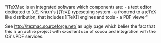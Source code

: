 "iTeXMac is an integrated software which components are: - a text editor dedicated to D.E. Knuth's [[TeX]] typesetting system - a frontend to a teTeX like distribution, that includes [[TeX]] engines and tools - a PDF viewer"

See http://itexmac.sourceforge.net/ an ugly page which belies the fact that this is an active project with excellent use of cocoa and integration with the OS's PDF services.